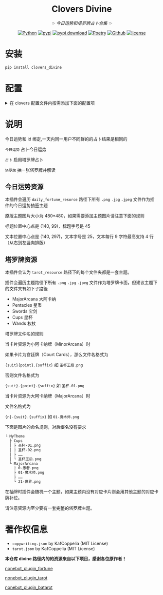 <div align="center">

# Clovers Divine

_✨ 今日运势和塔罗牌占卜合集 ✨_

[![Python](https://img.shields.io/badge/Python-3.12+-blue.svg)](https://www.python.org/)
[![pypi](https://img.shields.io/pypi/v/clovers_divine.svg)](https://pypi.python.org/pypi/clovers_divine)
[![pypi download](https://img.shields.io/pypi/dm/clovers_divine)](https://pypi.python.org/pypi/clovers_divine)
[![Poetry](https://img.shields.io/endpoint?url=https://python-poetry.org/badge/v0.json)](https://python-poetry.org/)
[![Github](https://img.shields.io/badge/GitHub-Clovers-00CC33?logo=github)](https://github.com/clovers-project/clovers)
[![license](https://img.shields.io/github/license/clovers-project/clovers-divine.svg)](./LICENSE)

</div>

# 安装

```bash
pip install clovers_divine
```

# 配置

<details>

<summary>在 clovers 配置文件内按需添加下面的配置项</summary>

```toml
[clovers_divine]
# 今日运势用户数据路径
daily_fortune_data = "data/divine/daily_fortune"
# 今日运势背景资源路径
daily_fortune_resorce = "data/divine/daily_fortune/basemap/"
# 今日运势标题字体路径
daily_fortune_title_font = "data/divine/daily_fortune/font/Mamelon.otf"
# 今日运势文本字体路径
daily_fortune_text_font = "data/divine/daily_fortune/font/sakura.ttf"
# 塔罗牌牌面资源路径
tarot_resource = "data/divine/tarot"
# 塔罗牌合并转发开关
tarot_merge_forward = true
```

</details>

# 说明

今日运势和 id 绑定,一天内同一用户不同群的的占卜结果是相同的

`今日运势` 占卜今日运势

`占卜` 启用塔罗牌占卜

`塔罗牌` 抽一张塔罗牌并解读

## 今日运势资源

本插件会遍历 `daily_fortune_resorce` 路径下所有 `.png` `.jpg` `.jpeg` 文件作为插件的今日运势抽签主题

原版主题图片大小为 480\*480，如果需要添加主题图片请注意下面的规则

标题位置中心点是 (140, 99)，标题字号是 45

文本位置中心点是 (140, 297)，文本字号是 25，文本每行 9 字符最高支持 4 行（从右到左竖向排版）

## 塔罗牌资源

本插件会认为 `tarot_resource` 路径下的每个文件夹都是一套主题。

插件会遍历主题路径下所有 `.png` `.jpg` `.jpeg` 文件作为塔罗牌卡面，但建议主题下的文件夹有如下子路径

- MajorArcana 大阿卡纳
- Pentacles 星币
- Swords 宝剑
- Cups 星杯
- Wands 权杖

塔罗牌文件名的规则

当卡片资源为小阿卡纳牌（MinorArcana）时

如果卡片为宫廷牌（Court Cards），那么文件名格式为

`{suit}{point}.{suffix}` 如 `圣杯王后.png`

否则文件名格式为

`{suit}-{point}.{suffix}` 如 `圣杯-01.png`

当卡片资源为大阿卡纳牌（MajorArcana）时

文件名格式为

`{n}-{suit}.{suffix}` 如 `01-魔术师.png`

下面是图片的命名规则，对后缀名没有要求

```bash
└ MyTheme
  ├ Cups
  │ ├ 圣杯-01.png
  │ ├ 圣杯-02.png
  │ ├ ……
  │ └ 圣杯王后.png
  └ MajorArcana
    ├ 0-愚者.png
    ├ 01-魔术师.png
    ├ ……
    └ 21-世界.png
```

在抽牌时插件会随机一个主题，如果主题内没有对应卡片则会用其他主题的对应卡牌补位。

请注意资源内至少要有一套完整的塔罗牌主题。

# 著作权信息

- `copywriting.json` by KafCoppelia (MIT License)
- `tarot.json` by KafCoppelia (MIT License)

**本仓库 divine 路径内的的资源来自以下项目，感谢各位原作者！**

[nonebot_plugin_fortune](https://github.com/MinatoAquaCrews/nonebot_plugin_fortune)

[nonebot_plugin_tarot](https://github.com/MinatoAquaCrews/nonebot_plugin_tarot)

[nonebot_plugin_batarot](https://github.com/Perseus037/nonebot_plugin_batarot)
